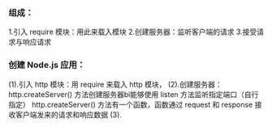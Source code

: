 ### 组成：

1.引入 require 模块：用此来载入模块
2.创建服务器：监听客户端的请求
3.接受请求与响应请求

### 创建 Node.js 应用：

(1).引入 http 模块：用 require 来载入 http 模块，
(2).创建服务器：http.createServer() 方法创建服务器bi能够使用 listen 方法监听指定端口（自行指定）
    http.createServer() 方法有一个函数，函数通过 request 和 response 接收客户端发来的请求和响应数据
(3).
